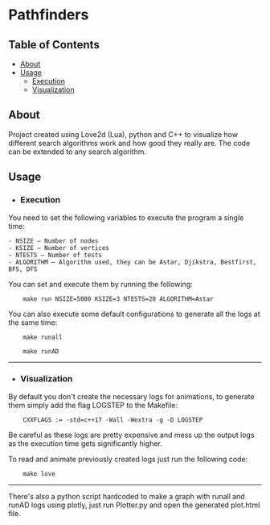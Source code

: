 # Pathfinders

## Table of Contents

- [About](#about)
- [Usage](#usage)
  - [Execution](#execution)
  - [Visualization](#visualization)

## About
Project created using Love2d (Lua), python and C++ to visualize how different search algorithms work and how good they really are. The code can be extended to any search algorithm.

## Usage

- ### Execution

You need to set the following variables to execute the program a single time:

    - NSIZE — Number of nodes
    - KSIZE — Number of vertices
    - NTESTS — Number of tests
    - ALGORITHM — Algorithm used, they can be Astar, Djikstra, Bestfirst, BFS, DFS

You can set and execute them by running the following:

```make
    make run NSIZE=5000 KSIZE=3 NTESTS=20 ALGORITHM=Astar
```


You can also execute some default configurations to generate all the logs at the same time:

```make
    make runall
```

```make
    make runAD
```


---

- ### Visualization

By default you don't create the necessary logs for animations, to generate them simply add the flag LOGSTEP to the Makefile:

```make
    CXXFLAGS := -std=c++17 -Wall -Wextra -g -D LOGSTEP
```

Be careful as these logs are pretty expensive and mess up the output logs as the execution time gets significantly higher.

To read and animate previously created logs just run the following code:

```make
    make love
```
---

There's also a python script hardcoded to make a graph with runall and runAD logs using plotly, just run Plotter.py and open the generated plot.html file.
